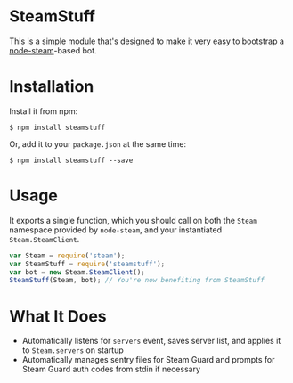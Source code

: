 # SteamStuff

This is a simple module that's designed to make it very easy to bootstrap a [node-steam](https://github.com/seishun/node-steam)-based bot.

# Installation

Install it from npm:

    $ npm install steamstuff

Or, add it to your `package.json` at the same time:

    $ npm install steamstuff --save

# Usage

It exports a single function, which you should call on both the `Steam` namespace provided by `node-steam`, and your instantiated `Steam.SteamClient`.

```js
var Steam = require('steam');
var SteamStuff = require('steamstuff');
var bot = new Steam.SteamClient();
SteamStuff(Steam, bot); // You're now benefiting from SteamStuff
```

# What It Does

- Automatically listens for `servers` event, saves server list, and applies it to `Steam.servers` on startup
- Automatically manages sentry files for Steam Guard and prompts for Steam Guard auth codes from stdin if necessary